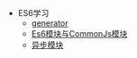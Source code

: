 * ES6学习
  * [generator](ES6学习/generator)
  * [Es6模块与CommonJs模块](ES6学习/es6-modules1)
  * [异步模块](ES6学习/es6-modules2)